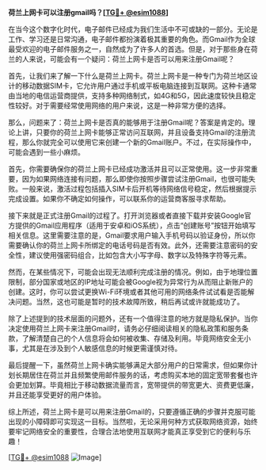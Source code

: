**荷兰上网卡可以注册gmail吗？[[TG💪+ @esim1088](https://t.me/s/esim1088)]**

在当今这个数字化时代，电子邮件已经成为我们生活中不可或缺的一部分。无论是工作、学习还是日常沟通，电子邮件都扮演着极其重要的角色。而Gmail作为全球最受欢迎的电子邮件服务之一，自然成为了许多人的首选。但是，对于那些身在荷兰的人来说，可能会有一个疑问：荷兰上网卡是否可以用来注册Gmail呢？

首先，让我们来了解一下什么是荷兰上网卡。荷兰上网卡是一种专门为荷兰地区设计的移动数据SIM卡，它允许用户通过手机或平板电脑连接到互联网。这种卡通常由当地的电信运营商提供，支持多种网络制式，如4G和5G，因此速度较快且稳定性较好。对于需要经常使用网络的用户来说，这是一种非常方便的选择。

那么，问题来了：荷兰上网卡是否真的能够用于注册Gmail呢？答案是肯定的。理论上讲，只要你的荷兰上网卡能够正常访问互联网，并且设备支持Gmail的注册流程，那么你就完全可以使用它来创建一个新的Gmail账户。不过，在实际操作中，可能会遇到一些小麻烦。

首先，你需要确保你的荷兰上网卡已经成功激活并且可以正常使用。这一步非常重要，因为如果网络连接有问题，那么即使你按照步骤尝试注册Gmail，也很可能失败。一般来说，激活过程包括插入SIM卡后开机等待网络信号稳定，然后根据提示完成设置。如果你不确定如何操作，可以联系你的运营商客服寻求帮助。

接下来就是正式注册Gmail的过程了。打开浏览器或者直接下载并安装Google官方提供的Gmail应用程序（适用于安卓和iOS系统），点击“创建账号”按钮开始填写相关信息。这里需要注意的是，Gmail要求用户输入手机号码以验证身份，所以你需要确认你的荷兰上网卡所绑定的电话号码是否有效。此外，还需要注意密码的安全性，建议使用强密码组合，比如包含大小写字母、数字以及特殊字符等元素。

然而，在某些情况下，可能会出现无法顺利完成注册的情况。例如，由于地理位置限制，部分国家或地区的IP地址可能会被Google视为异常行为从而阻止新账户的创建。这时，你可以尝试更换Wi-Fi环境或者其他可用的网络条件试试看是否能解决问题。当然，这也可能是暂时的技术故障所致，稍后再试或许就能成功了。

除了上述提到的技术层面的问题外，还有一个值得注意的地方就是隐私保护。当你决定使用荷兰上网卡来注册Gmail时，请务必仔细阅读相关的隐私政策和服务条款，了解清楚自己的个人信息将会如何被收集、存储及利用。毕竟网络安全无小事，尤其是在涉及到个人敏感信息的时候更需谨慎对待。

最后提醒一下，虽然荷兰上网卡确实能够满足大部分用户的日常需求，但如果你计划长期居住在荷兰并且频繁使用邮件服务的话，考虑购买本地的固定宽带套餐也许会更加划算。毕竟相比于移动数据流量而言，宽带提供的带宽更大、资费更低廉，并且还能享受更好的用户体验。

综上所述，荷兰上网卡是可以用来注册Gmail的，只要遵循正确的步骤并克服可能出现的小障碍即可实现这一目标。当然啦，无论采用何种方式获取网络资源，始终要牢记网络安全的重要性，合理合法地使用互联网才能真正享受到它的便利与乐趣！

[[TG💪+ @esim1088](https://t.me/s/esim1088) ![Image](https://i.postimg.cc/4NQfJmqS/Snipaste-2025-05-13-00-14-12.png)]